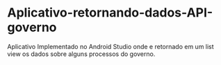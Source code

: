 # Aplicativo-retornando-dados-API-governo

Aplicativo Implementado no Android Studio onde e retornado em um list view os dados sobre alguns processos do governo.
